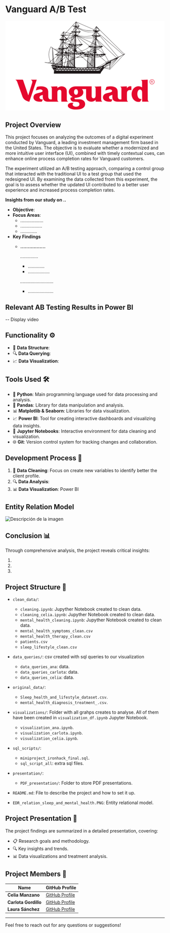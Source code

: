 # Vanguard A/B Test

![Descripción de la imagen](Vanguard-Emblem.png) 

## Project Overview 

This project focuses on analyzing the outcomes of a digital experiment conducted by Vanguard, a leading investment management firm based in the United States. The objective is to evaluate whether a modernized and more intuitive user interface (UI), combined with timely contextual cues, can enhance online process completion rates for Vanguard customers.

The experiment utilized an A/B testing approach, comparing a control group that interacted with the traditional UI to a test group that used the redesigned UI. By examining the data collected from this experiment, the goal is to assess whether the updated UI contributed to a better user experience and increased process completion rates.


**Insights from our study on ..**


- **Objective**: 
- **Focus Areas**:
  - ..................
  - .................
  - .............
- **Key Findings**
    - **.................**
      
       *..............*

        - .............
        - .................
          
       *..........................*

        - ....................
          

## Relevant AB Testing Results in Power BI

-- Display video


## Functionality ⚙️

- 🧹 **Data Structure**: 
- 🔍 **Data Querying**: 
- 📈 **Data Visualization**: 

## Tools Used 🛠️

- 🐍 **Python**: Main programming language used for data processing and analysis.
- 🐼 **Pandas**: Library for data manipulation and analysis.
- 📊 **Matplotlib & Seaborn**: Libraries for data visualization.
- 📈 **Power BI**: Tool for creating interactive dashboards and visualizing data insights.
- 📓 **Jupyter Notebooks**: Interactive environment for data cleaning and visualization.
- 🌐 **Git**: Version control system for tracking changes and collaboration.

## Development Process 🚀

1. 🧹 **Data Cleaning**: Focus on create new variables to identify better the client profile.
2. 🔍 **Data Analysis**: 
3. 📊 **Data Visualization**: Power BI


## Entity Relation Model 
![Descripción de la imagen](EDR_relation_sleep_and_mental_health.PNG)

## Conclusion 📊
Through comprehensive analysis, the project reveals critical insights:

1. 
2. 
3. 



## Project Structure 📁

- `clean_data/`:
    - `cleaning.ipynb`: Jupyther Notebook created to clean data.
    - `cleaning_celia.ipynb`: Jupyther Notebook created to clean data.
    - `mental_health_cleaning.ipynb`: Jupyther Notebook created to clean data.
    - `mental_health_symptoms_clean.csv`
    - `mental_health_therapy_clean.csv`
    - `patients.csv`
    - `sleep_lifestyle_clean.csv`
- `data_queries/`: csv created with sql queries to our visualization
    - `data_queries_ana`: data.
    - `data_queries_carlota`: data.
    - `data_queries_celia`: data.

- `original_data/`:
    - `Sleep_health_and_lifestyle_dataset.csv`.
    - `mental_health_diagnosis_treatment_.csv`.
  


  
- `visualizations/`: Folder with all grahps creates to analyse. All of them have been created in `visualization_df.ipynb` Jupyter Notebook.
    - `visualization_ana.ipynb`.
    - `visualization_carlota.ipynb`.
    - `visualization_celia.ipynb`.
- `sql_scripts/`:
    - `miniproject_ironhack_final.sql`.
    - `sql_script_all`: extra sql files.

- `presentation/`: 
  - `PDF_presentation/`: Folder to store PDF presentations.
- `README.md`: File to describe the project and how to set it up.
- `EDR_relation_sleep_and_mental_health.PNG`: Entity relational model.


## Project Presentation 🎤

The project findings are summarized in a detailed presentation, covering:

- 📋 Research goals and methodology.
- 🔍 Key insights and trends.
- 📊 Data visualizations and treatment analysis.



## Project Members 👥

| Name       | GitHub Profile                           |
|------------|------------------------------------------|
| **Celia Manzano** | [GitHub Profile](https://github.com/cemanzanoc) |
| **Carlota Gordillo** | [GitHub Profile](https://github.com/carlotagordillo2) |
| **Laura Sánchez** | [GitHub Profile](https://github.com/laurasanchez20) |
----

Feel free to reach out for any questions or suggestions!
